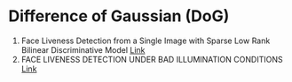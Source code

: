 # Difference of Gaussian (DoG)
1. Face Liveness Detection from a Single Image with Sparse Low Rank Bilinear Discriminative Model
[Link](https://drive.google.com/file/d/16gDmwQJZAc4HNpJxt8w-5dAtCuSXR0QE/view?usp=sharing)
2. FACE LIVENESS DETECTION UNDER BAD ILLUMINATION CONDITIONS [Link](https://drive.google.com/file/d/16Jodia0j5CizKXnd82nCn8Gn1hLTNnUz/view?usp=sharing)